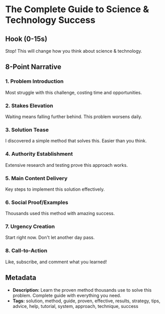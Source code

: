 # The Complete Guide to Science & Technology Success

## Hook (0-15s)
Stop! This will change how you think about science & technology.

## 8-Point Narrative

### 1. Problem Introduction
Most struggle with this challenge, costing time and opportunities.

### 2. Stakes Elevation
Waiting means falling further behind. This problem worsens daily.

### 3. Solution Tease
I discovered a simple method that solves this. Easier than you think.

### 4. Authority Establishment
Extensive research and testing prove this approach works.

### 5. Main Content Delivery
Key steps to implement this solution effectively.

### 6. Social Proof/Examples
Thousands used this method with amazing success.

### 7. Urgency Creation
Start right now. Don't let another day pass.

### 8. Call-to-Action
Like, subscribe, and comment what you learned!

## Metadata
- **Description:** Learn the proven method thousands use to solve this problem. Complete guide with everything you need.
- **Tags:** solution, method, guide, proven, effective, results, strategy, tips, advice, help, tutorial, system, approach, technique, success